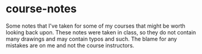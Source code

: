 # course-notes
Some notes that I've taken for some of my courses that might be worth looking back upon. These notes were taken in class, so they do not contain many drawings and may contain typos and such. The blame for any mistakes are on me and not the course instructors.
